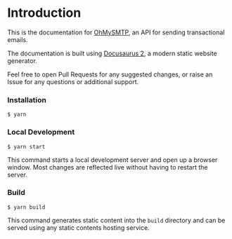 # Introduction

This is the documentation for [OhMySMTP](https://ohmysmtp.com/), an API for sending transactional emails.

The documentation is built using [Docusaurus 2](https://v2.docusaurus.io/), a modern static website generator.

Feel free to open Pull Requests for any suggested changes, or raise an Issue for any questions or additional support.

### Installation

```
$ yarn
```

### Local Development

```
$ yarn start
```

This command starts a local development server and open up a browser window. Most changes are reflected live without having to restart the server.

### Build

```
$ yarn build
```

This command generates static content into the `build` directory and can be served using any static contents hosting service.
